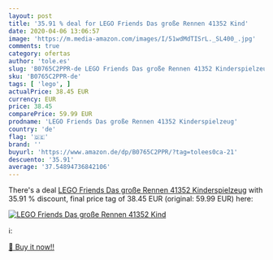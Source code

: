 ```yaml
---
layout: post
title: '35.91 % deal for LEGO Friends Das große Rennen 41352 Kind'
date: 2020-04-06 13:06:57
image: 'https://m.media-amazon.com/images/I/51wdMdTISrL._SL400_.jpg'
comments: true
category: ofertas
author: 'tole.es'
slug: 'B0765C2PPR-de LEGO Friends Das große Rennen 41352 Kinderspielzeug'
sku: 'B0765C2PPR-de'
tags: [ 'lego', ]
actualPrice: 38.45 EUR
currency: EUR
price: 38.45
comparePrice: 59.99 EUR
prodname: 'LEGO Friends Das große Rennen 41352 Kinderspielzeug'
country: 'de'
flag: '🇩🇪'
brand: ''
buyurl: 'https://www.amazon.de/dp/B0765C2PPR/?tag=tolees0ca-21'
descuento: '35.91'
average: '37.54894736842106'
---
```


There's a deal [LEGO Friends Das große Rennen 41352 Kinderspielzeug](https://www.amazon.de/dp/B0765C2PPR/?tag=tolees0ca-21)  with  35.91 % discount, final price tag of  38.45 EUR (original: 59.99 EUR) here:

[![LEGO Friends Das große Rennen 41352 Kind](https://m.media-amazon.com/images/I/51wdMdTISrL._SL400_.jpg)](https://www.amazon.de/dp/B0765C2PPR/?tag=tolees0ca-21)

ℹ️:


[🛒 Buy it now!!](https://www.amazon.de/dp/B0765C2PPR/?tag=tolees0ca-21)
